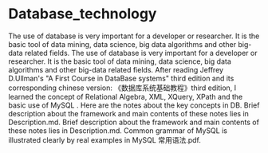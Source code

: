 # Database_technology
The use of database is very important for a developer or researcher. It is the basic tool of data mining, data science, big data algorithms and other big-data related fields. The use of database is very important for a developer or researcher. It is the basic tool of data mining, data science, big data algorithms and other big-data related fields. After reading Jeffrey D.Ullman's "A First Course in DataBase systems" third edition and its corresponding chinese version: 《数据库系统基础教程》third edition, I learned the concept of Relational Algebra, XML, XQuery, XPath and the basic use of MySQL . Here are the notes about the key concepts in DB. Brief description about the framework and main contents of these notes lies in Description.md. Brief description about the framework and main contents of these notes lies in Description.md. Common grammar of MySQL is illustrated clearly by real examples in MySQL 常用语法.pdf.  
